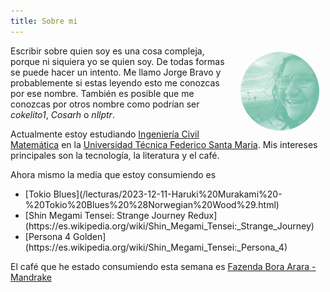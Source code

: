 ```yaml
---
title: Sobre mi
---
```

<img src="/images/yo.png" style="float: right; margin: 10px; border-radius: 50%; max-width: 25%; max-height: 50%; " />

Escribir sobre quien soy es una cosa compleja, porque ni siquiera yo se quien soy. De todas formas se puede hacer un intento. Me llamo Jorge Bravo y probablemente si estas leyendo
esto me conozcas por ese nombre. También es posible que me conozcas por otros nombre como podrían ser <i>cokelito1</i>, <i>Cosarh</i> o <i>nllptr</i>.

Actualmente estoy estudiando [Ingeniería Civil Matemática](https://matematica.usm.cl) en la [Universidad Técnica Federico Santa Maria](https://usm.cl). Mis intereses principales son la tecnología, la literatura y el café.

Ahora mismo la media que estoy consumiendo es
<ul>
    <li> [Tokio Blues](/lecturas/2023-12-11-Haruki%20Murakami%20-%20Tokio%20Blues%20%28Norwegian%20Wood%29.html) </li>
    <li> [Shin Megami Tensei: Strange Journey Redux](https://es.wikipedia.org/wiki/Shin_Megami_Tensei:_Strange_Journey) </li>
    <li> [Persona 4 Golden](https://es.wikipedia.org/wiki/Shin_Megami_Tensei:_Persona_4) </li>
</ul>

El café que he estado consumiendo esta semana es [Fazenda Bora Arara - Mandrake](https://cafemandrake.cl/producto/cafe-fazenda-bora-catucai-rojo-2/)
